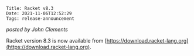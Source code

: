     Title: Racket v8.3
    Date: 2021-11-06T12:52:29
    Tags: release-announcement

*posted by John Clements*

Racket version 8.3 is now available from [https://download.racket-lang.org](https://download.racket-lang.org).

